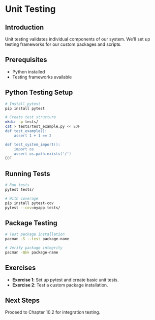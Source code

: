 # Unit Testing

## Introduction

Unit testing validates individual components of our system. We'll set up testing frameworks for our custom packages and scripts.

## Prerequisites

- Python installed
- Testing frameworks available

## Python Testing Setup

```bash
# Install pytest
pip install pytest

# Create test structure
mkdir -p tests/
cat > tests/test_example.py << EOF
def test_example():
    assert 1 + 1 == 2

def test_system_import():
    import os
    assert os.path.exists('/')
EOF
```

## Running Tests

```bash
# Run tests
pytest tests/

# With coverage
pip install pytest-cov
pytest --cov=myapp tests/
```

## Package Testing

```bash
# Test package installation
pacman -S --test package-name

# Verify package integrity
pacman -Qkk package-name
```

## Exercises

- **Exercise 1**: Set up pytest and create basic unit tests.
- **Exercise 2**: Test a custom package installation.

## Next Steps

Proceed to Chapter 10.2 for integration testing.
